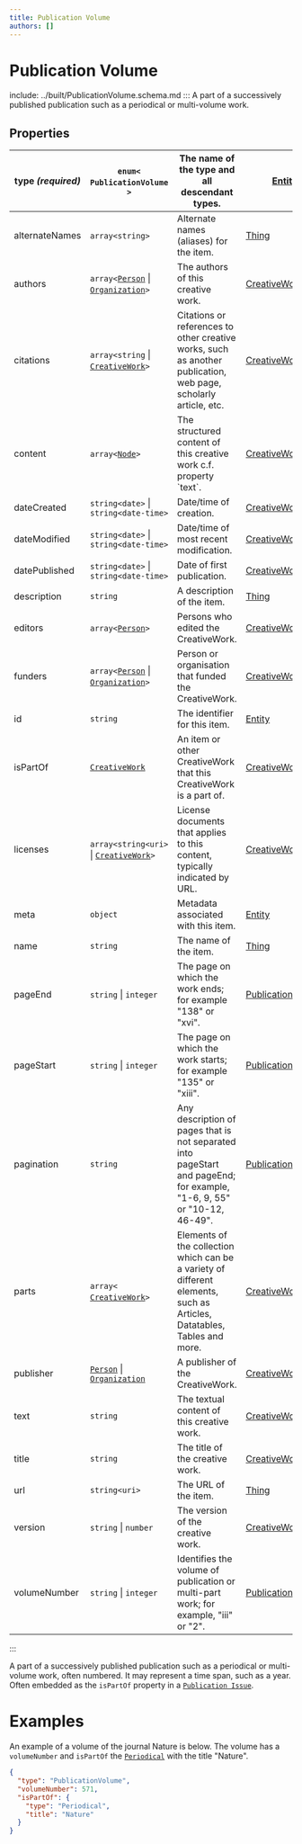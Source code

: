 ```yaml
---
title: Publication Volume
authors: []
---
```


# Publication Volume

include: ../built/PublicationVolume.schema.md
:::
A part of a successively published publication such as a periodical or multi-volume work.

## Properties

| **type _(required)_** | `enum<`​`PublicationVolume`​`>`                                                 | The name of the type and all descendant types.                                                                          | [Entity](./Entity.html)                       |
| --------------------- | ------------------------------------------------------------------------------- | ----------------------------------------------------------------------------------------------------------------------- | --------------------------------------------- |
| alternateNames        | `array<`​`string`​`>`                                                           | Alternate names (aliases) for the item.                                                                                 | [Thing](./Thing.html)                         |
| authors               | `array<`​[`Person`](./Person.html) \| [`Organization`](./Organization.html)​`>` | The authors of this creative work.                                                                                      | [CreativeWork](./CreativeWork.html)           |
| citations             | `array<`​`string` \| [`CreativeWork`](./CreativeWork.html)​`>`                  | Citations or references to other creative works, such as another publication, web page, scholarly article, etc.         | [CreativeWork](./CreativeWork.html)           |
| content               | `array<`​[`Node`](./Node.html)​`>`                                              | The structured content of this creative work c.f. property \`text\`.                                                    | [CreativeWork](./CreativeWork.html)           |
| dateCreated           | `string<date>` \| `string<date-time>`                                           | Date/time of creation.                                                                                                  | [CreativeWork](./CreativeWork.html)           |
| dateModified          | `string<date>` \| `string<date-time>`                                           | Date/time of most recent modification.                                                                                  | [CreativeWork](./CreativeWork.html)           |
| datePublished         | `string<date>` \| `string<date-time>`                                           | Date of first publication.                                                                                              | [CreativeWork](./CreativeWork.html)           |
| description           | `string`                                                                        | A description of the item.                                                                                              | [Thing](./Thing.html)                         |
| editors               | `array<`​[`Person`](./Person.html)​`>`                                          | Persons who edited the CreativeWork.                                                                                    | [CreativeWork](./CreativeWork.html)           |
| funders               | `array<`​[`Person`](./Person.html) \| [`Organization`](./Organization.html)​`>` | Person or organisation that funded the CreativeWork.                                                                    | [CreativeWork](./CreativeWork.html)           |
| id                    | `string`                                                                        | The identifier for this item.                                                                                           | [Entity](./Entity.html)                       |
| isPartOf              | [`CreativeWork`](./CreativeWork.html)                                           | An item or other CreativeWork that this CreativeWork is a part of.                                                      | [CreativeWork](./CreativeWork.html)           |
| licenses              | `array<`​`string<uri>` \| [`CreativeWork`](./CreativeWork.html)​`>`             | License documents that applies to this content, typically indicated by URL.                                             | [CreativeWork](./CreativeWork.html)           |
| meta                  | `object`                                                                        | Metadata associated with this item.                                                                                     | [Entity](./Entity.html)                       |
| name                  | `string`                                                                        | The name of the item.                                                                                                   | [Thing](./Thing.html)                         |
| pageEnd               | `string` \| `integer`                                                           | The page on which the work ends; for example "138" or "xvi".                                                            | [PublicationVolume](./PublicationVolume.html) |
| pageStart             | `string` \| `integer`                                                           | The page on which the work starts; for example "135" or "xiii".                                                         | [PublicationVolume](./PublicationVolume.html) |
| pagination            | `string`                                                                        | Any description of pages that is not separated into pageStart and pageEnd; for example, "1-6, 9, 55" or "10-12, 46-49". | [PublicationVolume](./PublicationVolume.html) |
| parts                 | `array<`​[`CreativeWork`](./CreativeWork.html)​`>`                              | Elements of the collection which can be a variety of different elements, such as Articles, Datatables, Tables and more. | [CreativeWork](./CreativeWork.html)           |
| publisher             | [`Person`](./Person.html) \| [`Organization`](./Organization.html)              | A publisher of the CreativeWork.                                                                                        | [CreativeWork](./CreativeWork.html)           |
| text                  | `string`                                                                        | The textual content of this creative work.                                                                              | [CreativeWork](./CreativeWork.html)           |
| title                 | `string`                                                                        | The title of the creative work.                                                                                         | [CreativeWork](./CreativeWork.html)           |
| url                   | `string<uri>`                                                                   | The URL of the item.                                                                                                    | [Thing](./Thing.html)                         |
| version               | `string` \| `number`                                                            | The version of the creative work.                                                                                       | [CreativeWork](./CreativeWork.html)           |
| volumeNumber          | `string` \| `integer`                                                           | Identifies the volume of publication or multi-part work; for example, "iii" or "2".                                     | [PublicationVolume](./PublicationVolume.html) |

:::

A part of a successively published publication such as a periodical or multi-volume work, often numbered. It may
represent a time span, such as a year. Often embedded as the `isPartOf` property in a
[`Publication Issue`](./PublicationIssue.html).

# Examples

An example of a volume of the journal Nature is below. The volume has a `volumeNumber` and `isPartOf`
the [`Periodical`](./Periodical.html) with the title "Nature".

```json validate
{
  "type": "PublicationVolume",
  "volumeNumber": 571,
  "isPartOf": {
    "type": "Periodical",
    "title": "Nature"
  }
}
```
